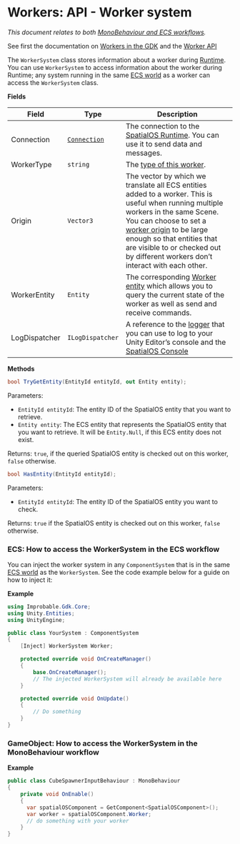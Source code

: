 [//]: # (Doc of docs reference 15.2)

#  Workers: API - Worker system

_This document relates to both [MonoBehaviour and ECS workflows]({{urlRoot}}/content/intro-workflows-spatialos-entities)._

See first the documentation on [Workers in the GDK]({{urlRoot}}/content/workers/workers-in-the-gdk) and the [Worker API]({{urlRoot}}/content/workers/api-worker)

The `WorkerSystem` class stores information about a worker during [Runtime]({{urlRoot}}/content/glossary#spatialos-runtime). You can use `WorkerSystem` to access information about the worker during Runtime; any system running in the same [ECS world]({{urlRoot}}/content/glossary#unity-ecs-world) as a worker can access the `WorkerSystem` class.

**Fields**

| Field             | Type                   | Description                    |
|-------------------|------------------------|--------------------------------|
| Connection    | [`Connection`]({{urlRoot}}/content/connecting-to-spatialos) | The connection to the [SpatialOS Runtime]({{urlRoot}}/content/glossary#spatialos-runtime). You can use it to send data and messages. |
| WorkerType    | `string`                 | The [type of this worker]({{urlRoot}}/content/glossary#worker-types). |
| Origin        | `Vector3`                | The vector by which we translate all ECS entities added to a worker. This is useful when running multiple workers in the same Scene. You can choose to set a [worker origin]({{urlRoot}}/content/glossary#worker-origin) to be large enough so that entities that are visible to or checked out by different workers don’t interact with each other. |
| WorkerEntity  | `Entity`                 | The corresponding [Worker entity]({{urlRoot}}/content/workers/worker-entity) which allows you to query the current state of the worker as well as send and receive commands. |
| LogDispatcher | `ILogDispatcher`         | A reference to the [logger]({{urlRoot}}/content/ecs/logging) that you can use to log to your Unity Editor’s console and the [SpatialOS Console]({{urlRoot}}/content/glossary#console) |

**Methods**

```csharp
bool TryGetEntity(EntityId entityId, out Entity entity);
```

Parameters:

  * `EntityId entityId`: The entity ID of the SpatialOS entity that you want to retrieve.
  * `Entity entity`: The ECS entity that represents the SpatialOS entity that you want to retrieve. It will be `Entity.Null`, if this ECS entity does not exist.

Returns: `true`, if the queried SpatialOS entity is checked out on this worker, `false` otherwise.


```csharp
bool HasEntity(EntityId entityId);
```

Parameters:

  * `EntityId entityId`: The entity ID of the SpatialOS entity you want to check.

Returns: `true` if the SpatialOS entity is checked out on this worker, `false` otherwise.

### ECS: How to access the WorkerSystem in the ECS workflow

You can inject the worker system in any `ComponentSystem` that is in the same [ECS world]({{urlRoot}}/content/glossary#unity-ecs-world) as the `WorkerSystem`.
See the code example below for a guide on how to inject it:

**Example**

```csharp
using Improbable.Gdk.Core;
using Unity.Entities;
using UnityEngine;

public class YourSystem : ComponentSystem
{
    [Inject] WorkerSystem Worker;

    protected override void OnCreateManager()
    {
        base.OnCreateManager();
        // The injected WorkerSystem will already be available here
    }

    protected override void OnUpdate()
    {
        // Do something
    }
}
```

### GameObject: How to access the WorkerSystem in the MonoBehaviour workflow

**Example**

```csharp
public class CubeSpawnerInputBehaviour : MonoBehaviour
{
    private void OnEnable()
    {
      var spatialOSComponent = GetComponent<SpatialOSComponent>();
      var worker = spatialOSComponent.Worker;
      // do something with your worker
    }
}
```
